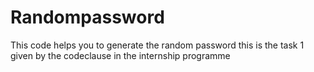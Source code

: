 # Randompassword
This code helps you to generate the random password
this is the task 1 given by the codeclause in the internship programme
